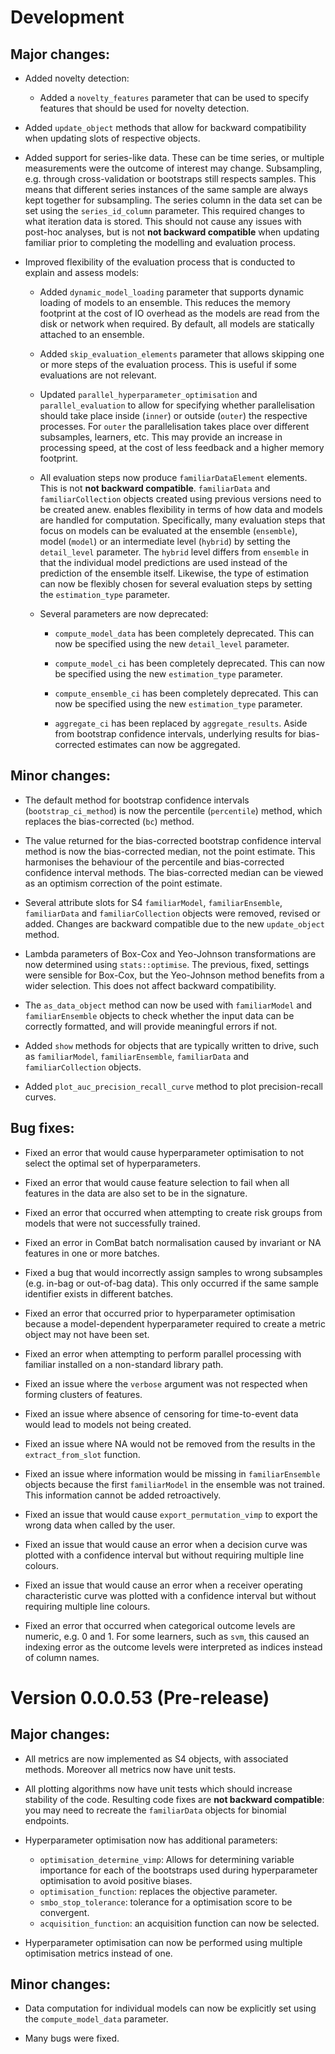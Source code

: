 # Development

## Major changes:

* Added novelty detection:
    * Added a `novelty_features` parameter that can be used to specify features
    that should be used for novelty detection.

* Added `update_object` methods that allow for backward compatibility when
updating slots of respective objects.

* Added support for series-like data. These can be time series, or multiple
measurements were the outcome of interest may change. Subsampling, e.g. through
cross-validation or bootstraps still respects samples. This means that different
series instances of the same sample are always kept together for subsampling.
The series column in the data set can be set using the `series_id_column`
parameter. This required changes to what iteration data is stored. This should
not cause any issues with post-hoc analyses, but is not **not backward
compatible** when updating familiar prior to completing the modelling and
evaluation process.

* Improved flexibility of the evaluation process that is conducted to explain
and assess models:
    * Added `dynamic_model_loading` parameter that supports dynamic loading of
    models to an ensemble. This reduces the memory footprint at the cost of IO
    overhead as the models are read from the disk or network when required. By
    default, all models are statically attached to an ensemble.
    
    * Added `skip_evaluation_elements` parameter that allows skipping one or
    more steps of the evaluation process. This is useful if some evaluations are
    not relevant.
    
    * Updated `parallel_hyperparameter_optimisation` and `parallel_evaluation`
    to allow for specifying whether parallelisation should take place inside
    (`inner`) or outside (`outer`) the respective processes. For `outer` the
    parallelisation takes place over different subsamples, learners, etc. This
    may provide an increase in processing speed, at the cost of less feedback
    and a higher memory footprint.
    
    * All evaluation steps now produce `familiarDataElement` elements. This is
    not **not backward compatible**. `familiarData` and `familiarCollection`
    objects created using previous versions need to be created anew. enables
    flexibility in terms of how data and models are handled for computation.
    Specifically, many evaluation steps that focus on models can be evaluated at
    the ensemble (`ensemble`), model (`model`) or an intermediate level
    (`hybrid`) by setting the `detail_level` parameter. The `hybrid` level
    differs from `ensemble` in that the individual model predictions are used
    instead of the prediction of the ensemble itself. Likewise, the type of
    estimation can now be flexibly chosen for several evaluation steps by
    setting the `estimation_type` parameter.
    
    * Several parameters are now deprecated:
    
        * `compute_model_data` has been completely deprecated. This can now be
        specified using the new `detail_level` parameter.
        
        * `compute_model_ci` has been completely deprecated. This can now be
        specified using the new `estimation_type` parameter.
        
        * `compute_ensemble_ci` has been completely deprecated. This can now be
        specified using the new `estimation_type` parameter.
        
        * `aggregate_ci` has been replaced by `aggregate_results`. Aside from
        bootstrap confidence intervals, underlying results for bias-corrected
        estimates can now be aggregated.


## Minor changes:

* The default method for bootstrap confidence intervals (`bootstrap_ci_method`)
is now the percentile (`percentile`) method, which replaces the bias-corrected
(`bc`) method.

* The value returned for the bias-corrected bootstrap confidence interval method
is now the bias-corrected median, not the point estimate. This harmonises the
behaviour of the percentile and bias-corrected confidence interval methods. The
bias-corrected median can be viewed as an optimism correction of the point
estimate.

* Several attribute slots for S4 `familiarModel`, `familiarEnsemble`,
`familiarData` and `familiarCollection` objects were removed, revised or added.
Changes are backward compatible due to the new `update_object` method.

* Lambda parameters of Box-Cox and Yeo-Johnson transformations are now
determined using `stats::optimise`. The previous, fixed, settings were sensible
for Box-Cox, but the Yeo-Johnson method benefits from a wider selection. This
does not affect backward compatibility.

* The `as_data_object` method can now be used with `familiarModel` and
`familiarEnsemble` objects to check whether the input data can be correctly
formatted, and will provide meaningful errors if not.

* Added `show` methods for objects that are typically written to drive, such as
`familiarModel`, `familiarEnsemble`, `familiarData` and `familiarCollection`
objects.

* Added `plot_auc_precision_recall_curve` method to plot precision-recall
curves.


## Bug fixes:
* Fixed an error that would cause hyperparameter optimisation to not select the
optimal set of hyperparameters.

* Fixed an error that would cause feature selection to fail when all features in
the data are also set to be in the signature.

* Fixed an error that occurred when attempting to create risk groups from models
that were not successfully trained.

* Fixed an error in ComBat batch normalisation caused by invariant or NA
features in one or more batches.

* Fixed a bug that would incorrectly assign samples to wrong subsamples (e.g.
in-bag or out-of-bag data). This only occurred if the same sample identifier
exists in different batches.

* Fixed an error that occurred prior to hyperparameter optimisation because a
model-dependent hyperparameter required to create a metric object may not have
been set.

* Fixed an error when attempting to perform parallel processing with familiar
installed on a non-standard library path.

* Fixed an issue where the `verbose` argument was not respected when forming
clusters of features.

* Fixed an issue where absence of censoring for time-to-event data would lead to
models not being created.

* Fixed an issue where NA would not be removed from the results in the
`extract_from_slot` function.

* Fixed an issue where information would be missing in `familiarEnsemble`
objects because the first `familiarModel` in the ensemble was not trained. This
information cannot be added retroactively.

* Fixed an issue that would cause `export_permutation_vimp` to export the wrong
data when called by the user.

* Fixed an issue that would cause an error when a decision curve was plotted
with a confidence interval but without requiring multiple line colours.

* Fixed an issue that would cause an error when a receiver operating
characteristic curve was plotted with a confidence interval but without
requiring multiple line colours.

* Fixed an error that occurred when categorical outcome levels are numeric, e.g.
0 and 1. For some learners, such as `svm`, this caused an indexing error as the
outcome levels were interpreted as indices instead of column names.


# Version 0.0.0.53 (Pre-release)

## Major changes:
* All metrics are now implemented as S4 objects, with associated methods.
Moreover all metrics now have unit tests.

* All plotting algorithms now have unit tests which should increase stability of
the code. Resulting code fixes are **not backward compatible**: you may need to
recreate the `familiarData` objects for binomial endpoints.

* Hyperparameter optimisation now has additional parameters:
    * `optimisation_determine_vimp`: Allows for determining variable importance
    for each of the bootstraps used during hyperparameter optimisation to avoid
    positive biases.
    * `optimisation_function`: replaces the objective parameter.
    * `smbo_stop_tolerance`: tolerance for a optimisation score to be convergent.
    * `acquisition_function`: an acquisition function can now be selected.

* Hyperparameter optimisation can now be performed using multiple optimisation metrics instead of one.



## Minor changes:
* Data computation for individual models can now be explicitly set using the
`compute_model_data` parameter.

* Many bugs were fixed.
